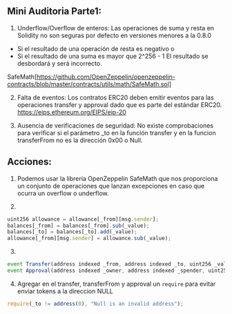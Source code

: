 ## Mini Auditoria Parte1:

1. Underflow/Overflow de enteros: Las operaciones de suma y resta en Solidity no son seguras por defecto en versiones menores a la 0.8.0

- Si el resultado de una operación de resta es negativo o
- Si el resultado de una suma es mayor que 2^256 - 1
  El resultado se desbordará y será incorrecto.

SafeMath[https://github.com/OpenZeppelin/openzeppelin-contracts/blob/master/contracts/utils/math/SafeMath.sol]

2. Falta de eventos: Los contratos ERC20 deben emitir eventos para las operaciones transfer y approval dado que es parte del estándar ERC20.
   https://eips.ethereum.org/EIPS/eip-20

3. Ausencia de verificaciones de seguridad: No existe comprobaciones para verificar si el parámetro \_to en la función transfer y en la funcion transferFrom
   no es la dirección 0x00 o Null.

## Acciones:

1. Podemos usar la librería OpenZeppelin SafeMath que nos proporciona un conjunto de operaciones que lanzan excepciones
   en caso que ocurra un overflow o underflow.

2.

```ts
uint256 allowance = allowance[_from][msg.sender];
balances[_from] = balances[_from].sub(_value);
balances[_to] = balances[_to].add(_value);
allowance[_from][msg.sender] = allowance.sub(_value);
```

3.

```ts
event Transfer(address indexed _from, address indexed _to, uint256 _value)
event Approval(address indexed _owner, address indexed _spender, uint256 _value)
```

4. Agregar en el transfer, transferFrom y approval un `require` para evitar enviar tokens a la direccion NULL

```ts
require(_to != address(0), "Null is an invalid address");
```
